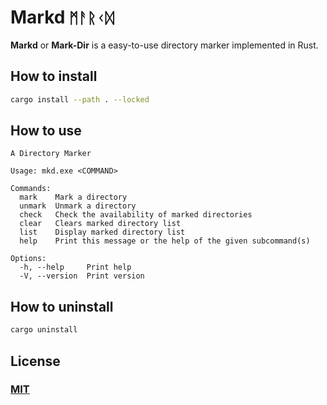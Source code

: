 # Markd `ᛗᚨᚱᚲᛞ`

**Markd** or **Mark-Dir** is a easy-to-use directory marker implemented in Rust.

## How to install

```sh
cargo install --path . --locked
```

## How to use

```text
A Directory Marker

Usage: mkd.exe <COMMAND>

Commands:
  mark    Mark a directory
  unmark  Unmark a directory
  check   Check the availability of marked directories
  clear   Clears marked directory list
  list    Display marked directory list
  help    Print this message or the help of the given subcommand(s)

Options:
  -h, --help     Print help
  -V, --version  Print version
```

## How to uninstall

```sh
cargo uninstall
```

## License

### [MIT](./LICENSE.md)
